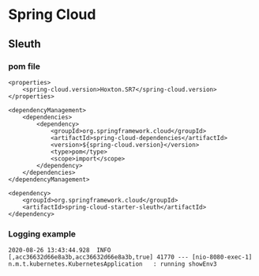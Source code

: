 # Spring Cloud

## Sleuth

### pom file

    <properties>
        <spring-cloud.version>Hoxton.SR7</spring-cloud.version>
    </properties>

    <dependencyManagement>
        <dependencies>
            <dependency>
                <groupId>org.springframework.cloud</groupId>
                <artifactId>spring-cloud-dependencies</artifactId>
                <version>${spring-cloud.version}</version>
                <type>pom</type>
                <scope>import</scope>
            </dependency>
        </dependencies>
    </dependencyManagement>

    <dependency>
        <groupId>org.springframework.cloud</groupId>
        <artifactId>spring-cloud-starter-sleuth</artifactId>
    </dependency>

### Logging example

    2020-08-26 13:43:44.928  INFO [,acc36632d66e8a3b,acc36632d66e8a3b,true] 41770 --- [nio-8080-exec-1] n.m.t.kubernetes.KubernetesApplication   : running showEnv3


